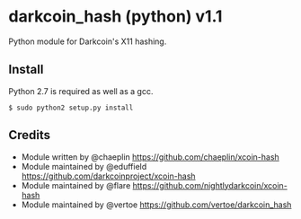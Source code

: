 darkcoin_hash (python) v1.1
==============================

Python module for Darkcoin's X11 hashing.


Install
-------

Python 2.7 is required as well as a gcc.

    $ sudo python2 setup.py install


Credits
-------

* Module written by @chaeplin https://github.com/chaeplin/xcoin-hash
* Module maintained by @eduffield https://github.com/darkcoinproject/xcoin-hash
* Module maintained by @flare https://github.com/nightlydarkcoin/xcoin-hash
* Module maintained by @vertoe https://github.com/vertoe/darkcoin_hash
